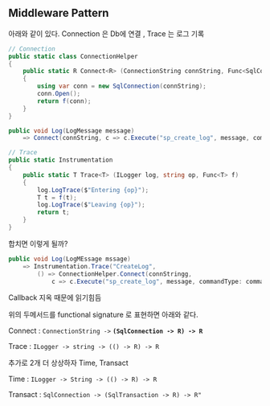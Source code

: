 ﻿## Middleware Pattern
아래와 같이 있다. Connection 은 Db에 연결 , Trace 는 로그 기록
```c#
// Connection
public static class ConnectionHelper
{
    public static R Connect<R> (ConnectionString connString, Func<SqlConeection, R>f)
    {
        using var conn = new SqlConnection(connString);
        conn.Open();
        return f(conn);
    }    
}

public void Log(LogMessage message)
    => Connect(connString, c => c.Execute("sp_create_log", message, commandType: commandType.StoredProcedure);

// Trace
public static Instrumentation
{
    public static T Trace<T> (ILogger log, string op, Func<T> f)
    {
        log.LogTrace($"Entering {op}");
        T t = f(t);
        log.LogTrace($"Leaving {op}");
        return t;
    }
}
```
합치면 이렇게 될까?
```c#
public void Log(LogMEssage mssage)
    => Instrumentation.Trace("CreateLog", 
        () => ConnectionHelper.Connect(connStringg, 
            c => c.Execute("sp_create_log", message, commandType: commandType.StoredProcedure)));
```

Callback 지옥 때문에 읽기힘듬

위의 두메서드를 functional signature 로 표현하면 아래와 같다.

Connect : `ConnectionString ->` **`(SqlConnection -> R) -> R`**

Trace : `ILogger -> string -> (() -> R) -> R`

추가로 2개 더 상상하자 Time, Transact

Time : `ILogger -> String -> (() -> R) -> R`

Transact : `SqlConnection -> (SqlTransaction -> R) -> R"
`